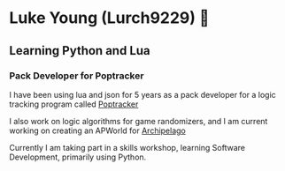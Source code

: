 # Luke Young (Lurch9229) 👋
## Learning Python and Lua
### Pack Developer for Poptracker

I have been using lua and json for 5 years as a pack developer for a logic tracking program called [Poptracker](https://poptracker.github.io/)

I also work on logic algorithms for game randomizers, and I am current working on creating an APWorld for [Archipelago](https://archipelago.gg/)

Currently I am taking part in a skills workshop, learning Software Development, primarily using Python.

<!--
**lurch9229/lurch9229** is a ✨ _special_ ✨ repository because its `README.md` (this file) appears on your GitHub profile.

Here are some ideas to get you started:

- 🔭 I’m currently working on ...
- 🌱 I’m currently learning ...
- 👯 I’m looking to collaborate on ...
- 🤔 I’m looking for help with ...
- 💬 Ask me about ...
- 📫 How to reach me: ...
- 😄 Pronouns: ...
- ⚡ Fun fact: ...
-->
